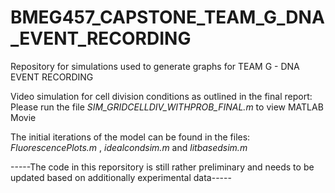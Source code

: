 # BMEG457_CAPSTONE_TEAM_G_DNA_EVENT_RECORDING

Repository for simulations used to generate graphs for TEAM G - DNA EVENT RECORDING 

Video simulation for cell division conditions as outlined in the final report: Please run the file *SIM_GRIDCELLDIV_WITHPROB_FINAL.m* to view MATLAB Movie

The initial iterations of the model can be found in the files: *FluorescencePlots.m* , *idealcondsim.m* and *litbasedsim.m*
    

-----The code in this reporsitory is still rather preliminary and needs to be updated based on additionally experimental data-----
